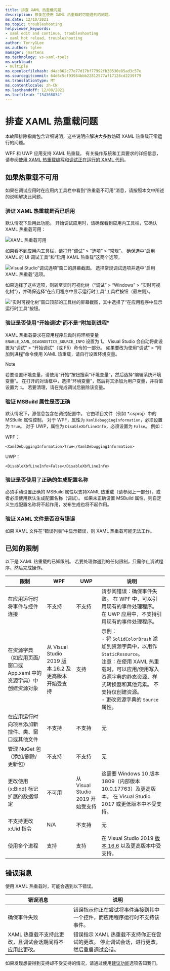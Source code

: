```yaml
---
title: 排查 XAML 热重载问题
description: 修复在使用 XAML 热重载时可能遇到的问题。
ms.date: 12/10/2021
ms.topic: troubleshooting
helpviewer_keywords:
- xaml edit and continue, troubleshooting
- xaml hot reload, troubleshooting
author: TerryGLee
ms.author: tglee
manager: jmartens
ms.technology: vs-xaml-tools
ms.workload:
- multiple
ms.openlocfilehash: d4ac862c77e77d17bf77992fb30530e85ad3c57e
ms.sourcegitcommit: 64d6c5cf93984bbb22812577af17128cd2239f79
ms.translationtype: MT
ms.contentlocale: zh-CN
ms.lasthandoff: 12/08/2021
ms.locfileid: "134366834"
---
```

# <a name="troubleshooting-xaml-hot-reload"></a>排查 XAML 热重载问题

本故障排除指南包含详细说明，这些说明应解决大多数妨碍 XAML 热重载正常运行的问题。

WPF 和 UWP 应用支持 XAML 热重载。 有关操作系统和工具要求的详细信息，请参阅[使用 XAML 热重载编写和调试正在运行的 XAML 代码](xaml-hot-reload.md)。

## <a name="if-hot-reload-is-not-available"></a>如果热重载不可用

如果在调试应用时在应用内工具栏中看到“热重载不可用”消息，请按照本文中所述的说明解决此问题。

### <a name="verify-that-xaml-hot-reload-is-enabled"></a>验证 XAML 热重载是否已启用

默认情况下启用此功能。 开始调试应用时，请确保看到应用内工具栏，它确认 XAML 热重载可用：

![XAML 热重载可用](../debugger/media/xaml-hot-reload-available.png)

如果看不到应用内工具栏，请打开“调试” > “选项” > “常规”。 确保选中“启用 XAML 的 UI 调试工具”和“启用 XAML 热重载”这两个选项。

![Visual Studio“调试选项”窗口的屏幕截图。 选择常规调试选项并选中“启用 XAML 热重载”选项。](../debugger/media/xaml-hot-reload-enable.png)

如果选择了这些选项，则转至实时可视化树（“调试” > “Windows” > “实时可视化树”），并确保选择“在应用程序中显示运行时工具”工具栏按钮（最左侧）。

![“实时可视化树”窗口顶部的工具栏的屏幕截图，其中选择了“在应用程序中显示运行时工具”按钮。](../debugger/media/xaml-hot-reload-show-runtime-tools.png)

### <a name="verify-that-you-use-start-debugging-rather-than-attach-to-process"></a>验证是否使用“开始调试”而不是“附加到进程”

XAML 热重载要求在应用程序启动时将环境变量 `ENABLE_XAML_DIAGNOSTICS_SOURCE_INFO` 设置为 1。 Visual Studio 会自动将此设置为“调试” > “开始调试”（或 F5）命令的一部分。 如果要改为使用“调试” > “附加到进程”命令使用 XAML 热重载，请自行设置环境变量。

> [!NOTE]
> 若要设置环境变量，请使用“开始”按钮搜索“环境变量”，然后选择“编辑系统环境变量”。 在打开的对话框中，选择“环境变量”，然后将其添加为用户变量，并将值设置为 `1`。 若要清理，请在完成调试后删除该变量。

### <a name="verify-that-your-msbuild-properties-are-correct"></a>验证 MSBuild 属性是否正确

默认情况下，源信息包含在调试配置中。 它由项目文件（例如 *.csproj）中的 MSBuild 属性控制。 对于 WPF，属性为 `XamlDebuggingInformation`，必须设置为 `True`。 对于 UWP，属性为 `DisableXbfLineInfo`，必须设置为 `False`。 例如：

WPF：

`<XamlDebuggingInformation>True</XamlDebuggingInformation>`

UWP：

`<DisableXbfLineInfo>False</DisableXbfLineInfo>`

### <a name="verify-that-you-are-using-the-correct-build-configuration-name"></a>验证是否使用了正确的生成配置名称

必须手动设置正确的 MSBuild 属性以支持XAML 热重载（请参阅上一部分），或者必须使用默认生成配置名称（调试）。 如果未正确设置 MSBuild 属性，则自定义生成配置名称将不起作用，发布生成也将不起作用。

### <a name="verify-that-your-xaml-file-has-no-errors"></a>验证 XAML 文件是否没有错误

如果 XAML 文件在“错误列表”中显示错误，则 XAML 热重载可能无法工作。


## <a name="known-limitations"></a>已知的限制

以下是 XAML 热重载的已知限制。 若要处理你遇到的任何限制，只需停止调试程序，然后完成操作。

|限制|WPF|UWP|说明|
|-|-|-|-|
|在应用运行时将事件与控件连接|不支持|不支持|请参阅错误：确保事件失败。 在 WPF 中，可以引用现有的事件处理程序。 在 UWP 应用中，不支持引用现有的事件处理程序。|
|在资源字典（如应用页面/窗口或 App.xaml 中的资源字典）中创建资源对象|从 Visual Studio 2019 [版本 16.2](/visualstudio/releases/2019/release-notes-v16.2) 及更高版本开始受支持|支持|示例： <br>- 将 `SolidColorBrush` 添加到资源字典中，以用作 `StaticResource`。</br>注意：在使用 XAML 热重载时，可以应用/使用写入资源字典的静态资源、样式转换器和其他元素。 不支持仅创建资源。</br> - 更改资源字典的 `Source` 属性。|
|在应用运行时向项目添加新控件、类、窗口或其他文件|不支持|不支持|无|
|管理 NuGet 包（添加/删除/更新包）|不支持|不支持|无|
|更改使用 {x:Bind} 标记扩展的数据绑定|不可用|从 Visual Studio 2019 开始受支持|这需要 Windows 10 版本 1809（内部版本 10.0.17763）及更高版本。 在 Visual Studio 2017 或更低版本中不受支持。|
|不支持更改 x:Uid 指令|N/A|不支持|无|
|使用多个进程 | 支持 | 支持 | 在 Visual Studio 2019 [版本 16.6](/visualstudio/releases/2019/release-notes-v16.6) 以及更高版本中受支持。 |

## <a name="error-messages"></a>错误消息

使用 XAML 热重载时，可能会遇到以下错误。

|错误消息|说明|
|-|-|
|确保事件失败|错误指示你正在尝试将事件连接到其中一个控件，而应用程序运行时不支持该事件。|
|XAML 热重载不支持此更改，且调试会话期间将不应用此更改。|错误指示 XAML 热重载不支持你正在尝试的更改。 停止调试会话，进行更改，然后重启调试会话。  |

如果发现想要得到支持却不受支持的情况，请通过使用[建议功能](../ide/suggest-a-feature.md)选项告知我们。

